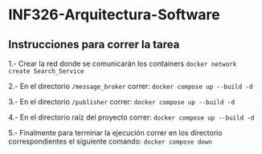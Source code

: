 # INF326-Arquitectura-Software

## Instrucciones para correr la tarea

1.- Crear la red donde se comunicarán los containers
`docker network create Search_Service`

2.- En el directorio `/message_broker` correr: 
`docker compose up --build -d`

3.- En el directorio `/publisher` correr: 
`docker compose up --build -d`

4.- En el directorio raíz del proyecto correr: 
`docker compose up --build -d`

5.- Finalmente para terminar la ejecución correr en los directorio correspondientes el siguiente comando: 
`docker compose down`